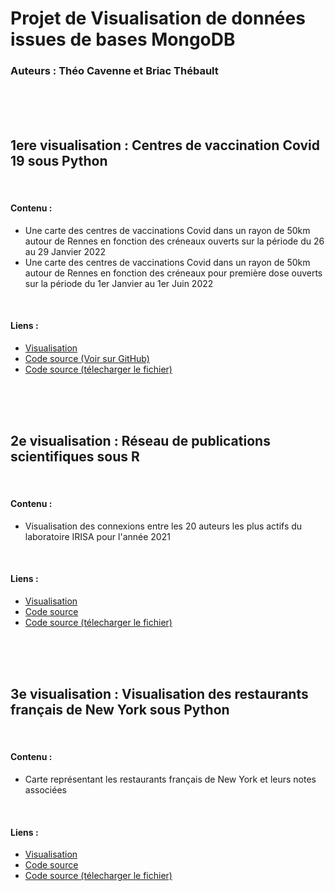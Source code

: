 <h1> Projet de Visualisation de données issues de bases MongoDB </h1>
<h3> Auteurs : Théo Cavenne et Briac Thébault </h3>

<br/>
<br/>
<br/>

<h2> 1ere visualisation : Centres de vaccination Covid 19 sous Python </h2>
<br/>
<h4> Contenu : </h4>
<ul>
            <li>Une carte des centres de vaccinations Covid dans un rayon de 50km autour de Rennes en fonction des créneaux ouverts sur la période du 26 au 29 Janvier 2022</li>
            <li>Une carte des centres de vaccinations Covid dans un rayon de 50km autour de Rennes en fonction des créneaux pour première dose ouverts sur la période du 1er Janvier au 1er Juin 2022</li>
        </ul>
<br/>
<h4> Liens : </h4>
<ul>
            <li> <a href="/NoSQL/1_visu_covid.html" > Visualisation </a> </li>
            <li> <a href="https://github.com/bthebault35/NoSQL/blob/main/1_visu_covid.py"> Code source (Voir sur GitHub) </a></li>
            <li> <a href="/NoSQL/1_visu_covid.py"> Code source (télecharger le fichier) </a></li>
</ul>


<br/>
<br/>
<br/>


            
<h2> 2e visualisation : Réseau de publications scientifiques sous R </h2>
<br/>
<h4> Contenu : </h4>
<ul>
            <li> Visualisation des connexions entre les 20 auteurs les plus actifs du laboratoire IRISA pour l'année 2021</li>    
</ul>
<br/>
<h4> Liens : </h4>
<ul>
            <li> <a href="/NoSQL/2_reseau.html" > Visualisation </a> </li>
            <li> <a href="https://github.com/bthebault35/NoSQL/blob/main/2_reseau.rmd"> Code source </a></li>
            <li> <a href="/NoSQL/2_reseau.rmd"> Code source (télecharger le fichier) </a></li>
</ul>


<br/>
<br/>
<br/>



<h2> 3e visualisation : Visualisation des restaurants français de New York sous Python </h2>
<br/>
<h4> Contenu : </h4>
<ul>
            <li> Carte représentant les restaurants français de New York et leurs notes associées </li>    
</ul>
<br/>
<h4> Liens : </h4>
<ul>
            <li> <a href="/NoSQL/3_visu_nyfood.html" > Visualisation </a> </li>
            <li> <a href="https://github.com/bthebault35/NoSQL/blob/main/3_visu_nyfood.py"> Code source </a></li>
            <li> <a href="/NoSQL/3_visu_nyfood.py"> Code source (télecharger le fichier) </a></li>
</ul>


